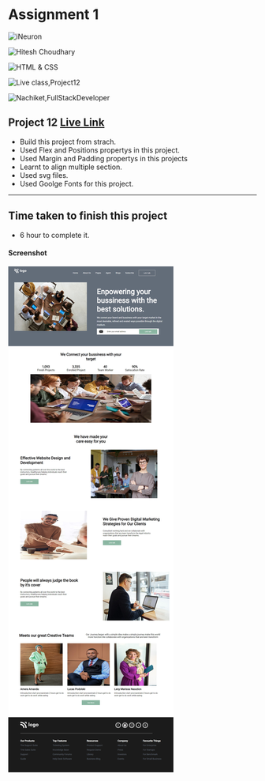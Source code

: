 # Assignment 1

![iNeuron](https://img.shields.io/badge/iNeuron-Full--Stack--Bootcamp-green)

![Hitesh Choudhary](https://img.shields.io/badge/Hitesh--Choudhary-LCO-red)

![HTML & CSS](https://img.shields.io/badge/HTML-CSS-orange)

![Live class,Project12](https://img.shields.io/badge/LIVE--CLASS-PROJECT--12-darkgrey)

![Nachiket,FullStackDeveloper](https://img.shields.io/badge/Nachiket%20Keripale-Full--Stack--Developer-brightgreen)

## Project 12 [Live Link](https://nachiketkeripaleproject12.netlify.app/)

- Build this project from strach.
- Used Flex and Positions propertys in this project.
- Used Margin and Padding propertys in this projects
- Learnt to align multiple section.
- Used svg files.
- Used Goolge Fonts for this project.

---

## Time taken to finish this project

-   6 hour to complete it.

#### Screenshot

![Project12](./screenshotproject12.png) 

